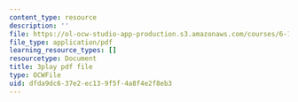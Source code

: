```yaml
---
content_type: resource
description: ''
file: https://ol-ocw-studio-app-production.s3.amazonaws.com/courses/6-189-multicore-programming-primer-january-iap-2007/dfda9dc637e2ec139f5f4a8f4e2f8eb3_xDnq_b2784c.pdf
file_type: application/pdf
learning_resource_types: []
resourcetype: Document
title: 3play pdf file
type: OCWFile
uid: dfda9dc6-37e2-ec13-9f5f-4a8f4e2f8eb3
---
```

